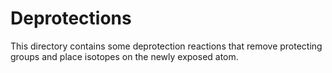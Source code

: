 # Deprotections

This directory contains some deprotection reactions that remove protecting
groups and place isotopes on the newly exposed atom.
